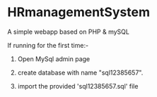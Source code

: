 # HRmanagementSystem

A simple webapp based on PHP & mySQL

If running for the first time:-

1. Open MySql admin page

2. create database with name "sql12385657".

3. import the provided 'sql12385657.sql' file

